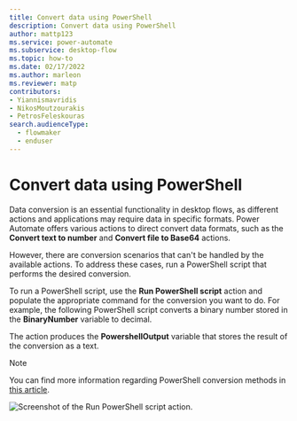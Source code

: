 ```yaml
---
title: Convert data using PowerShell
description: Convert data using PowerShell
author: mattp123
ms.service: power-automate
ms.subservice: desktop-flow
ms.topic: how-to
ms.date: 02/17/2022
ms.author: marleon
ms.reviewer: matp
contributors:
- Yiannismavridis
- NikosMoutzourakis
- PetrosFeleskouras
search.audienceType: 
  - flowmaker
  - enduser
---
```


# Convert data using PowerShell

Data conversion is an essential functionality in desktop flows, as different actions and applications may require data in specific formats. Power Automate offers various actions to direct convert data formats, such as the **Convert text to number** and **Convert file to Base64** actions. 

However, there are conversion scenarios that can't be handled by the available actions. To address these cases, run a PowerShell script that performs the desired conversion.

To run a PowerShell script, use the **Run PowerShell script** action and populate the appropriate command for the conversion you want to do. For example, the following PowerShell script converts a binary number stored in the **BinaryNumber** variable to decimal. 

The action produces the **PowershellOutput** variable that stores the result of the conversion as a text. 

> [!NOTE]
> You can find more information regarding PowerShell conversion methods in [this article](/dotnet/api/system.convert.toint32).

![Screenshot of the Run PowerShell script action.](media/convert-data-powershell/run-powershell-script-action.png)
